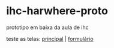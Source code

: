 # ihc-harwhere-proto
prototipo em baixa da aula de ihc

teste as telas:
[principal](https://hermespasser.github.io/ext/ihcproto/principal.html) | 
[formulário](https://hermespasser.github.io/ext/ihcproto/insereComp.html) 
